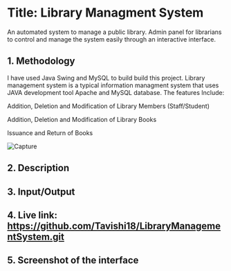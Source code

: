 # Title: Library Managment System
An automated system to manage a public library. Admin panel for librarians to control and manage the system easily through an interactive interface.

## 1. Methodology
I have used Java Swing and MySQL to build build this project. Library management system is a typical information managment system that uses JAVA development tool Apache
and MySQL database. The features  Include:

Addition, Deletion and Modification of Library Members (Staff/Student)  

Addition, Deletion and Modification of Library Books 

Issuance and Return of Books

![Capture](https://user-images.githubusercontent.com/83503708/208255886-938cfd64-d486-4e4f-9cd1-5633b5680062.PNG)


## 2. Description


## 3. Input/Output

## 4. Live link: https://github.com/Tavishi18/LibraryManagementSystem.git


## 5. Screenshot of the interface

